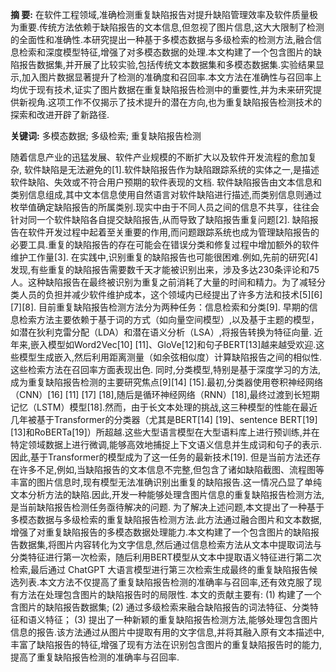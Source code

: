 **摘  要:** 在软件工程领域,准确检测重复缺陷报告对提升缺陷管理效率及软件质量极为重要.传统方法依赖于缺陷报告的文本信息,但忽视了图片信息,这大大限制了检测的全面性和准确性.本研究提出一种基于多模态数据与多级检索的检测方法,融合信息检索和深度模型特征,增强了对多模态数据的处理.本文构建了一个包含图片的缺陷报告数据集,并开展了比较实验,包括传统文本数据集和多模态数据集.实验结果显示,加入图片数据显著提升了检测的准确度和召回率.本文方法在准确性与召回率上均优于现有技术,证实了图片数据在重复缺陷报告检测中的重要性,并为未来研究提供新视角.这项工作不仅揭示了技术提升的潜在方向,也为重复缺陷报告检测技术的探索和改进开辟了新路径.

**关键词:** 多模态数据; 多级检索; 重复缺陷报告检测

随着信息产业的迅猛发展、软件产业规模的不断扩大以及软件开发流程的愈加复杂, 软件缺陷是无法避免的[1].软件缺陷报告作为缺陷跟踪系统的实体之一,是描述软件缺陷、失效或不符合用户预期的软件表现的文档. 软件缺陷报告由文本信息和类别信息组成,其中文本信息使用自然语言对软件缺陷进行描述,而类别信息则通过枚举值确定缺陷报告的所属类别.现实中由于不同人员之间的信息不共享，往往会针对同一个软件缺陷各自提交缺陷报告,从而导致了缺陷报告重复问题[2].
缺陷报告在软件开发过程中起着至关重要的作用,而问题跟踪系统也成为管理缺陷报告的必要工具.重复的缺陷报告的存在可能会在错误分类和修复过程中增加额外的软件维护工作量[3]. 在实践中,识别重复的缺陷报告也可能很困难.例如,先前的研究[4]发现,有些重复的缺陷报告需要数千天才能被识别出来，涉及多达230条评论和75人。这种缺陷报告在最终被识别为重复之前消耗了大量的时间和精力。为了减轻分类人员的负担并减少软件维护成本，这个领域内已经提出了许多方法和技术[5][6][7][8].
目前重复缺陷报告检测方法分为两种任务：信息检索和分类[9]. 早期的信息检索方法主要依赖于基于词的方式（如向量空间模型）,以及基于主题的模型，如潜在狄利克雷分配（LDA）和潜在语义分析（LSA）,将报告转换为特征向量. 近年来,嵌入模型如Word2Vec[10] [11]、GloVe[12]和句子BERT[13]越来越受欢迎.这些模型生成嵌入,然后利用距离测量（如余弦相似度）计算缺陷报告之间的相似性. 这些检索方法在召回率方面表现出色. 同时,分类模型,特别是基于深度学习的方法,成为重复缺陷报告检测的主要研究焦点[9][14] [15].最初,分类器使用卷积神经网络（CNN）[16] [11] [17] [18],随后是循环神经网络（RNN）[18],最终过渡到长短期记忆（LSTM）模型[18].然而，由于长文本处理的挑战,这三种模型的性能在最近几年被基于Transformer的分类器（尤其是BERT[14] [19]、sentence BERT[19] [13]和RoBERTa[19]）所超越.这些大型语言模型在大型语料库上进行预训练,并在特定领域数据上进行微调,能够高效地捕捉上下文语义信息并生成词和句子的表示.因此,基于Transformer的模型成为了这一任务的最新技术[19].
但是当前方法还存在许多不足,例如,当缺陷报告的文本信息不完整,但包含了诸如缺陷截图、流程图等丰富的图片信息时,现有模型无法准确识别出重复的缺陷报告.这一情况凸显了单纯文本分析方法的缺陷.因此,开发一种能够处理含图片信息的重复缺陷报告检测方法,是当前缺陷报告检测任务亟待解决的问题.
为了解决上述问题,本文提出了一种基于多模态数据与多级检索的重复缺陷报告检测方法.此方法通过融合图片和文本数据,增强了对重复缺陷报告的多模态数据处理能力.本文构建了一个包含图片的缺陷报告数据集,将图片内容转化为文字信息,然后通过信息检索方法从文本中提取词法与分类特征进行第一次检索，随后利用BERT模型从文本中提取语义特征进行第二次检索,最后通过 ChatGPT 大语言模型进行第三次检索生成最终的重复缺陷报告候选列表.本文方法不仅提高了重复缺陷报告检测的准确率与召回率,还有效克服了现有方法在处理包含图片的缺陷报告时的局限性.
本文的贡献主要有:
(1) 构建了一个含图片的缺陷报告数据集; 
(2) 通过多级检索来融合缺陷报告的词法特征、分类特征和语义特征； 
(3) 提出了一种新颖的重复缺陷报告检测方法,能够处理包含图片信息的报告.该方法通过从图片中提取有用的文字信息,并将其融入原有文本描述中,丰富了缺陷报告的特征,增强了现有方法在识别包含图片的重复缺陷报告时的能力, 提高了重复缺陷报告检测的准确率与召回率.
